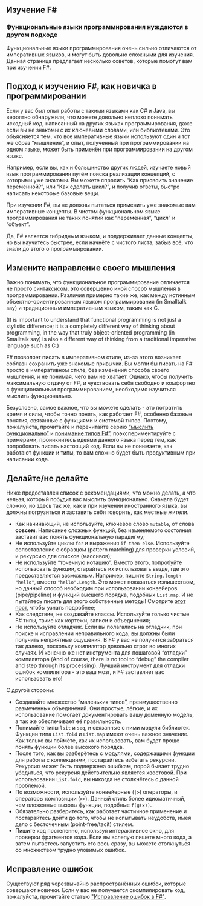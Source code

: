 ## Изучение F#
### Функциональные языки программирования нуждаются в другом подходе

Функциональные языки программирования очень сильно отличаются от императивных языков, и могут быть довольно сложными для изучения. Данная страница предлагает несколько советов, которые помогут вам при изучении F#.

## Подход к изучению F#, как новичка в программировании

Если у вас был опыт работы с такими языками как C# и Java, вы вероятно обнаружили, что можете довольно неплохо понимать исходный код, написанный на других языках программирования, даже если вы не знакомы с их ключевыми словами, или библиотеками. Это объясняется тем, что все императивные языки используют один и тот же образ “мышления”, и опыт, полученный при программировании на одном языке, может быть применён при программировании на другом языке.

Например, если вы, как и большинство других людей, изучаете новый язык программирования путём поиска реализации концепций, с которыми уже знакомы. Вы можете спросить “Как присвоить значение переменной?”, или “Как сделать цикл?”, и получив ответы, быстро написать некоторые базовые вещи.

При изучении F#, вы не должны пытаться применить уже знакомые вам императивные концепты. В чистом функциональном языке программирования не таких понятий как “переменная”, “цикл” и “объект”.

Да, F# является гибридным языком, и поддерживает данные концепты, но вы научитесь быстрее, если начнёте с чистого листа, забыв всё, что знали до этого о программировании.

## Измените направление своего мышления

Важно понимать, что функциональное программирование отличается не просто синтаксисом, это совершенно иной способ мышления в программировании. Различия примерно такие же, как между истинным объектно-ориентированным языком программирования (in Smalltalk say) и традиционным императивным языком, таким как C.

(It is important to understand that functional programming is not just a stylistic difference; it is a completely different way of thinking about programming, in the way that truly object-oriented programming (in Smalltalk say) is also a different way of thinking from a traditional imperative language such as C.)

F# позволяет писать в императивном стиле, из-за этого возникает соблазн сохранить уже знакомые привычки. Вы могли бы писать на F# просто в императивном стиле, без изменения способа своего мышления, и не понимая, чего вам не хватает. Однако, чтобы получить максимальную отдачу от F#, и чувствовать себя свободно и комфортно с функциональным программированием, необходимо научиться мыслить функционально.

Безусловно, самое важное, что вы можете сделать - это потратить время и силы, чтобы точно понять, как работает F#, особенно базовые понятия, связанные с функциями и системой типов. Поэтому, пожалуйста, прочитайте и перечитайте серию [“мыслить функционально”](http://fsharpforfunandprofit.com/series/thinking-functionally.html) и [понимание типов F#”](http://fsharpforfunandprofit.com/series/understanding-fsharp-types.html), поэкспериментируйте с примерами, проникнитесь идеями данного языка перед тем, как попробовать писать настоящий код. Если вы не понимаете, как работают функции и типы, то вам сложно будет быть продуктивным при написании кода.

## Делайте/не делайте

Ниже предоставлен список с рекомендациями, что можно делать, а что нельзя, который побудит вас мыслить функционально. Сначала будет сложно, но здесь так же, как и при изучении иностранного языка, вы должны погрузиться и заставить себя говорить, как местные жители.
* Как начинающий, не используйте, ключевое слово `mutable`, от слова **совсем**. Написание сложных функций, без изменяемого состояния заставит вас понять функциональную парадигму;
* Не используйте циклы `for` и выражения `if-then-else`. Используйте сопоставление с образцом (pattern matching) для проверки условий, и рекурсию для списков (массивов);
* Не используйте “точечную нотацию”. Вместо этого, попробуйте использовать функции, старайтесь их использовать везде, где это предоставляется возможным. Например, пишите `String.length "hello"`, вместо `"hello".Length`. Это может показаться излишеством, но данный способ необходим при использовании конвейеров (pipe/pipeline) и функций высшего порядка, подобных `List.map`. И не пытайтесь писать для этого собственные методы! Смотрите [этот пост](http://fsharpforfunandprofit.com/posts/type-extensions/#downsides-of-methods), чтобы узнать подробнее;
* Как следствие, не создавайте классы. Используйте только чистые F# типы, такие как кортежи, записи и объединения;
* Не используйте отладчик. Если вы полагались на отладчик, при поиске и исправлении неправильного кода, вы должны были получить неприятные ощущения. В F# у вас не получится забраться так далеко, поскольку компилятор довольно строг во многих случаях. И конечно же нет инструмента для пошаговой “отладки” компилятора (And of course, there is no tool to “debug” the compiler and step through its processing). Лучший инструмент для отладки ошибок компилятора - это ваш мозг, и F# заставляет вас использовать его!

С другой стороны:
* Создавайте множество “маленьких типов”, преимущественно размеченных объединений. Они простые, лёгкие, и их использование помогает документировать вашу доменную модель, а так же обеспечивает её правильность.
* Понимайте типы `lsit` и `seq`, и связанные с ними модули библиотек. Функции типа `List.fold` и `List.map` имеют очень важное значение. Как только вы поймёте, как их использовать, вам будет проще понять функции более высокого порядка.
* После того, как вы разберётесь с модулями, содержащими функции для работы с коллекциями, постарайтесь избегать рекурсии. Рекурсия может быть подвержена ошибкам, порой бывает трудно убедиться, что рекурсия действительно является хвостовой. При использовании `List.fold`, вы никогда не столкнётесь с данной проблемой.
* По возможности, используйте конвейерные (`|>`) операторы, и операторы композиции (`>>`). Данный стиль более идиоматичный, чем вложенные вызовы функции, подобные `f(g(x))`.
* Обязательно разберитесь, как работает частичное применение и постарайтесь дойти до того, чтобы не испытывать неудобств, имея дело с бесточечным (point-free/tacit) стилем.
* Пишите код постепенно, используя интерактивное окно, для проверки фрагментов кода. Если вы вслепую пишете много кода, а затем пытаетесь запустить его весь сразу, вы можете столкнуться со множеством трудно уловимых ошибок.

## Исправление ошибок

Существуют ряд черезвычайно распространённых ошибок, которые совершают новички. Если у вас не получается скомпилировать код, пожалуйста, прочитайте статью ["Исправление ошибок в F#"](http://fsharpforfunandprofit.com/troubleshooting-fsharp/).